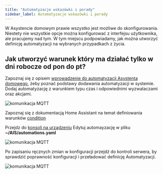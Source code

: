 ```yaml
---
title: "Automatyzacje wskazówki i porady"
sidebar_label: Automatyzacje wskazówki i porady
---
```


W Asystencie domowym prawie wszystko jest możliwe do skonfigurowania. Niestety nie wszystkie opcje można konfigurować z interfejsu użytkownika, ale pracujemy nad tym.
W tym miejscu podpowiadamy, jak można utworzyć definicję automatyzacji na wybranych przypadkach z życia.


## Jak utworzyć warunek który ma działać tylko w dni robocze od pon do pt?

Zapoznaj się z opisem [wprowadzenie do automatyzacji Asystenta domowego](/docs/ais_bramka_automation), żeby poznać podstawy dodawania automatyzacji w systemie.
Dodaj automatyzację z warunkiem typu czas i odpowiednimi wyzwalaczami oraz akcjami.

![komunikacja MQTT](/img/en/faq/automation_tips_1.png)

Zapoznaj się z dokumentacją Home Assistant na temat definiowania warunków [condition](https://www.home-assistant.io/docs/scripts/conditions/)

Przejdz do [konsoli na urządzeniu](/docs/ais_bramka_remote_ssh)
Edytuj automayzację w pliku **~/AIS/automations.yaml**

![komunikacja MQTT](/img/en/faq/automation_tips_2.png)

Po zapisaniu ręcznych zmian w konfiguracji przejdź do kontroli serwera, by sprawdzić poprawność konfiguracji i przeładować definicję Automatyzacji.

![komunikacja MQTT](/img/en/faq/automation_tips_3.png)
